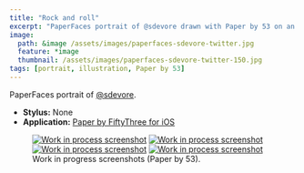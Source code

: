 ```yaml
---
title: "Rock and roll"
excerpt: "PaperFaces portrait of @sdevore drawn with Paper by 53 on an iPad."
image: 
  path: &image /assets/images/paperfaces-sdevore-twitter.jpg 
  feature: *image
  thumbnail: /assets/images/paperfaces-sdevore-twitter-150.jpg
tags: [portrait, illustration, Paper by 53]
---
```


PaperFaces portrait of <a href="http://twitter.com/sdevore">@sdevore</a>.

* **Stylus:** None
* **Application:** [Paper by FiftyThree for iOS](http://www.fiftythree.com/paper)

<figure class="half">
	<a href="{{ site.url }}/assets/images/paperfaces-sdevore-process-1-lg.jpg"><img src="{{ site.url }}/assets/images/paperfaces-sdevore-process-1-600.jpg" alt="Work in process screenshot"></a>
	<a href="{{ site.url }}/assets/images/paperfaces-sdevore-process-2-lg.jpg"><img src="{{ site.url }}/assets/images/paperfaces-sdevore-process-2-600.jpg" alt="Work in process screenshot"></a>
	<a href="{{ site.url }}/assets/images/paperfaces-sdevore-process-3-lg.jpg"><img src="{{ site.url }}/assets/images/paperfaces-sdevore-process-3-600.jpg" alt="Work in process screenshot"></a>
	<a href="{{ site.url }}/assets/images/paperfaces-sdevore-process-4-lg.jpg"><img src="{{ site.url }}/assets/images/paperfaces-sdevore-process-4-600.jpg" alt="Work in process screenshot"></a>
	<figcaption>Work in progress screenshots (Paper by 53).</figcaption>
</figure>
